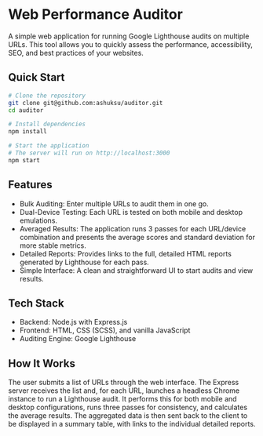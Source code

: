 # Web Performance Auditor

A simple web application for running Google Lighthouse audits on multiple URLs. This tool allows you to quickly assess
the performance, accessibility, SEO, and best practices of your websites.

## Quick Start

```bash
# Clone the repository
git clone git@github.com:ashuksu/auditor.git
cd auditor
```

```bash
# Install dependencies
npm install
```

```bash
# Start the application
# The server will run on http://localhost:3000
npm start
```

## Features

* Bulk Auditing: Enter multiple URLs to audit them in one go.
* Dual-Device Testing: Each URL is tested on both mobile and desktop emulations.
* Averaged Results: The application runs 3 passes for each URL/device combination and presents the average scores and
  standard deviation for more stable metrics.
* Detailed Reports: Provides links to the full, detailed HTML reports generated by Lighthouse for each pass.
* Simple Interface: A clean and straightforward UI to start audits and view results.

## Tech Stack

* Backend: Node.js with Express.js
* Frontend: HTML, CSS (SCSS), and vanilla JavaScript
* Auditing Engine: Google Lighthouse

## How It Works
The user submits a list of URLs through the web interface. The Express server receives the list and, for each URL,
launches a headless Chrome instance to run a Lighthouse audit. It performs this for both mobile and desktop
configurations, runs three passes for consistency, and calculates the average results. The aggregated data is then sent
back to the client to be displayed in a summary table, with links to the individual detailed reports.